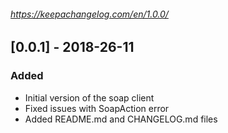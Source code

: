 ######  https://keepachangelog.com/en/1.0.0/

## [0.0.1] - 2018-26-11

### Added
- Initial version of the soap client
- Fixed issues with SoapAction error
- Added README.md and CHANGELOG.md files
